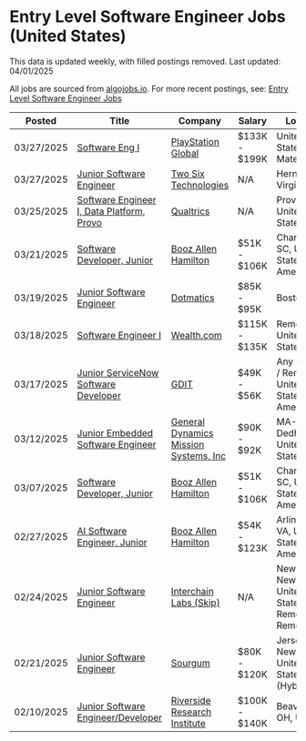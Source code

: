 # Entry Level Software Engineer Jobs (United States)

This data is updated weekly, with filled postings removed. Last updated: 04/01/2025

All jobs are sourced from [algojobs.io](https://algojobs.io/). For more recent postings, see: [Entry Level Software Engineer Jobs](https://algojobs.io/new-grad-swe)

| Posted | Title | Company | Salary | Location |
| --- | --- | --- | --- | --- |
| 03/27/2025 | [Software Eng I](https://algojobs.io/jobs/3613200) | [PlayStation Global](https://algojobs.io/company/sonyinteractiveentertainmentglobal/) | $133K - $199K | United States, San Mateo, CA |
| 03/27/2025 | [Junior Software Engineer](https://algojobs.io/jobs/3612452) | [Two Six Technologies](https://algojobs.io/company/twosixtechnologies/) | N/A | Herndon, Virginia |
| 03/25/2025 | [Software Engineer I, Data Platform, Provo](https://algojobs.io/jobs/3583136) | [Qualtrics](https://algojobs.io/company/qualtrics/) | N/A | Provo, Utah, United States |
| 03/21/2025 | [Software Developer, Junior](https://algojobs.io/jobs/3558170) | [Booz Allen Hamilton](https://algojobs.io/company/bah/) | $51K - $106K | Charleston, SC, United States of America |
| 03/19/2025 | [Junior Software Engineer](https://algojobs.io/jobs/3526332) | [Dotmatics](https://algojobs.io/company/dotmatics/) | $85K - $95K | Boston, MA |
| 03/18/2025 | [Software Engineer I](https://algojobs.io/jobs/3508845) | [Wealth.com](https://algojobs.io/company/wealthfinancialtechnologies/) | $115K - $135K | Remote, United States |
| 03/17/2025 | [Junior ServiceNow Software Developer](https://algojobs.io/jobs/3502202) | [GDIT](https://algojobs.io/company/gdit/) | $49K - $56K | Any Location / Remote, United States of America |
| 03/12/2025 | [Junior Embedded Software Engineer](https://algojobs.io/jobs/3461546) | [General Dynamics Mission Systems, Inc](https://algojobs.io/company/gdms/) | $90K - $92K | MA-Dedham, United States |
| 03/07/2025 | [Software Developer, Junior](https://algojobs.io/jobs/3411364) | [Booz Allen Hamilton](https://algojobs.io/company/bah/) | $51K - $106K | Charleston, SC, United States of America |
| 02/27/2025 | [AI Software Engineer, Junior](https://algojobs.io/jobs/3316471) | [Booz Allen Hamilton](https://algojobs.io/company/bah/) | $54K - $123K | Arlington, VA, United States of America |
| 02/24/2025 | [Junior Software Engineer](https://algojobs.io/jobs/3294041) | [Interchain Labs (Skip)](https://algojobs.io/company/interchain/) | N/A | New York, New York, United States, Remote, Remote |
| 02/21/2025 | [Junior Software Engineer](https://algojobs.io/jobs/3227647) | [Sourgum](https://algojobs.io/company/sourgum/) | $80K - $120K | Jersey City, New Jersey, United States (Hybrid) |
| 02/10/2025 | [Junior Software Engineer/Developer](https://algojobs.io/jobs/3113703) | [Riverside Research Institute](https://algojobs.io/company/riversideresearch/) | $100K - $140K | Beavercreek, OH, US |